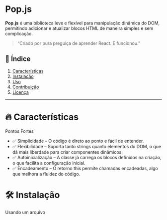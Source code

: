 # Pop.js

**Pop.js** é uma biblioteca leve e flexível para manipulação dinâmica do DOM, permitindo adicionar e atualizar blocos HTML de maneira simples e sem complicação.

> “Criado por pura preguiça de aprender React. E funcionou.”

## 📜 Índice

1. [Características](#-características)
2. [Instalação](#-instalação)
3. [Uso](#-uso)
4. [Contribuição](#-contribuição)
5. [Licença](#-licença)

---
# 🔥 Características
 Pontos Fortes

- ✅ Simplicidade – O código é direto ao ponto e fácil de entender.
- ✅ Flexibilidade – Suporta tanto strings quanto elementos do DOM, o que dá mais liberdade para criar componentes dinâmicos.
- ✅ Autoinicialização – A classe já carrega os blocos definidos na criação, o que facilita a configuração inicial.
- ✅ Encadeamento – O retorno this permite chamadas encadeadas, algo que melhora a fluidez do código.

# 🛠 Instalação

Usando um arquivo <script>:

Inclua o arquivo pop.js no seu projeto.

`<script src="pop.js"></script>`

Ou, se preferir, use um módulo ES6:

`import Pop from './pop.js';`

## 🚀 Uso


```javascript
// Definindo os blocos de conteúdo com funções que geram conteúdo dinâmico.
const pop = new Pop({
  bloco1: () => '<h1>Conteúdo do Bloco 1</h1>',
  bloco2: () => '<p>Conteúdo do Bloco 2</p>',
  $blocoEspecial: () => 'bloco2' // clonar o bloco2
});


// Inicializando e mostrando os blocos no DOM.
pop.init(['bloco1', 'bloco2']);

// Atualizando um bloco específico no DOM.
pop.show(['bloco1']);

// Recuperando o conteúdo de um bloco específico.
const conteudoBloco1 = pop.id('bloco1');
console.log(conteudoBloco1); // 'Conteúdo do Bloco 1'
```
### Métodos

`constructor(blocos = {}, opens = [])`

O construtor da classe recebe dois parâmetros:

**blocos** (opcional): Um objeto que mapeia chaves para funções que retornam o conteúdo do bloco. Exemplo:
```javascript
{
  'bloco1': () => 'Conteúdo do Bloco 1',
  'bloco2': () => 'Conteúdo do Bloco 2'
}
```
**opens** (opcional): Um array de chaves de blocos a serem inicializados no DOM. Se não for fornecido, será nenhum bloco será inicializado. Caso seja passado como 'initPop', todos os blocos serão automaticamente inicializados.


#### Exemplo:

`const pop = new Pop(blocos, ['bloco1']);`

#### 2. init(blocos = [], { text = '', data=null} = {})

Este método inicializa e insere os blocos especificados no DOM. Caso o bloco ainda não tenha sido inserido, ele será criado.

**blocos**: Um array com as chaves dos blocos a serem inicializados.

**text** (opcional): Texto que pode ser usado para o conteúdo do bloco, caso você precise de uma forma rápida de atualizar o texto de um bloco sem precisa de uma variável 

**data** : permite enviar dados para os blocos

#### Exemplo:

`pop.init(['bloco1'], {text = 'meu texto', dado=[1,3]]);`

#### 3. id(bloco)

Este método permite acessar o conteúdo de um bloco específico.

Se bloco for uma chave simples (string), o método retorna o conteúdo gerado pela função associada.

Se bloco for um array[chave, funcao], o método id tenta combinar o conteúdo da chaves com o que a função gerar, retornando o resultado concatenado.


#### Exemplo:

```javascript
const conteudo = pop.id('bloco1');
console.log(conteudo); // 'Conteúdo do Bloco 1
```

4. show(blocos = [])

O método show atualiza o conteúdo dos blocos existentes no DOM. Se um bloco não existir, ele será inicializado.

blocos: Um array com as chaves dos blocos que precisam ser atualizados. Se não for fornecido, todos os blocos definidos inicialmente serão atualizados.


#### Exemplo:

`pop.show(['bloco1']); // Atualiza o bloco1 no DOM`

5. animar

O método animar é capaz de criar animação simples de forma rápida 

bloco: o bloco em que se pretende animar

config: configurações da animação
```javascript
/*
{
  type: "rotate", // Tipo de animação (rotate, scale, fade, slide, bounce)
  duration: 500, // Duração da animação (em ms)
  easing: "ease-in-out", // Função de timing (opcional)
  repeat: true, // Repetir a animação (opcional)
  delay: 0, // Atraso antes de começar a animação (em ms, opcional)
  direction: 40, // Valor específico da animação (pode ser -34, 1.2, etc, dependendo do tipo)
}*/
```

6. mover(bloco, config={})

O método mover é capaz de mover um elemento de forma razoavelmente complexa

bloco: o bloco em que se pretende mover

config: configurações da movimentação

#### exemplo

```javascript
pop.mover('box', {
gravidade: { y: 0, ay: 2, delay: 30, },
vento: { x: 0, ax: 2, delay: 30, maxX:320},

});
```

7. evento(seletor, typeEvento, funcao)

seletor: elemento que receberam o evento

typeEvento: tipo do eventoeve(ex:click)

funcao: função Callback, que será executada quando o evento acionar

#### exemplo

```javascript
pop.evento('#butao','click',() => {console.log('hello Word')})
```

8. remover(bloco)

O método remover, retirar um elemento do DOM

bloco: elementoe que se pretende remover


Detalhamento do Funcionamento

Criação de Elementos no DOM

Quando um bloco é inicializado, o método init cria um div com o id correspondente à chave do bloco. O conteúdo do bloco é inserido como o conteúdo HTML do elemento.

Se o conteúdo do bloco for um elemento HTML, ele será adicionado diretamente.

Caso contrário, o conteúdo será tratado como uma string e inserido diretamente no innerHTML(ou processada em casos especiais ).


### Blocos com Chaves Especiais ($)

Blocos com o símbolo $ não são tratados como HTML. Em vez disso, o conteúdo dessas chaves é um referenciador ou cronador. Ou seja, o bloco referenciado será usado para referenciar o conteúdo de outro bloco, como uma espécie de "atalho" ou função.

Exemplo:

Se tivermos o bloco:

```javascript
card:() => `bom dia`,
$blocoReferenciado: () => 'card'
```
Ao inicializar $blocoReferenciado, o conteúdo será o do bloco associada a ele.

Se a chave começar com $, a classe irá buscar a função associada à chave e usá-la como uma referência para gerar o conteúdo ou cronar um outro bloco.

Caso 1: Bloco especial com função
```javascript
math:() => `<h1>cálculo matemático</h1>`,
$blocoFuncao: () => ['math', ()=> Math.random() > 0.5 ? 'Sim' : 'Não'] // ['card',funcaoAnonima]
```
`// <h1>cálculo matemático</h1>Sim`
Isso fará com que cada vez que o bloco seja acessado, ele execute a função que retorna um valor dinâmico. e depois concatena com o bloco referenciado

Manipulação de Conteúdo Dinâmico

Se o conteúdo de um bloco for alterado, o método show irá atualizar o bloco no DOM com o novo conteúdo. Caso o bloco ainda não tenha sido inserido, ele será inicializado automaticamente.

Exemplo
```javascript
<script src="pop.js"></script>
<script>
  const pop = new Pop({
    header: () => '<h1>Bem-vindo ao Pop.js!</h1>',
    content: () => '<p>Isso é um exemplo de uso.</p>',
  }, ['header']);

  // Atualizar o conteúdo depois de 3 segundos
  setTimeout(() => pop.show(['content']), 3000);
</script>
```
## 🧑‍💻 Contribuição

Se você quiser contribuir com o Pop.js, faça um fork deste repositório, faça suas alterações e envie um pull request. Fique à vontade para sugerir melhorias, novos métodos ou até funcionalidades incríveis que você acha que o Pop.js deveria ter!

## 📄 Licença

Este projeto é licenciado sob a MIT License – veja o arquivo LICENSE para mais detalhes.


---


## 🍿 Por que "Pop"?

O nome "Pop" reflete algo leve, dinâmico e rápido, assim como a biblioteca. É uma forma simples e rápida de gerenciar blocos de conteúdo no seu site.

---

Boa sorte com o Pop! 😎
